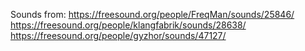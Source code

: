 Sounds from:
https://freesound.org/people/FreqMan/sounds/25846/
https://freesound.org/people/klangfabrik/sounds/28638/
https://freesound.org/people/gyzhor/sounds/47127/

